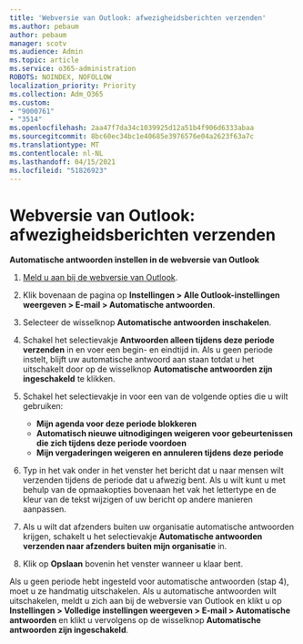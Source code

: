 ```yaml
---
title: 'Webversie van Outlook: afwezigheidsberichten verzenden'
ms.author: pebaum
author: pebaum
manager: scotv
ms.audience: Admin
ms.topic: article
ms.service: o365-administration
ROBOTS: NOINDEX, NOFOLLOW
localization_priority: Priority
ms.collection: Adm_O365
ms.custom:
- "9000761"
- "3514"
ms.openlocfilehash: 2aa47f7da34c1039925d12a51b4f906d6333abaa
ms.sourcegitcommit: 8bc60ec34bc1e40685e3976576e04a2623f63a7c
ms.translationtype: MT
ms.contentlocale: nl-NL
ms.lasthandoff: 04/15/2021
ms.locfileid: "51826923"
---
```

# <a name="outlook-on-the-web-send-out-of-office-replies"></a>Webversie van Outlook: afwezigheidsberichten verzenden

**Automatische antwoorden instellen in de webversie van Outlook**

1. [Meld u aan bij de webversie van Outlook](https://support.office.com/article/how-to-sign-in-to-outlook-on-the-web-763fab4d-0138-4814-b450-37fc286bcb79).

2. Klik bovenaan de pagina op **Instellingen > Alle Outlook-instellingen weergeven > E-mail > Automatische antwoorden**.

3. Selecteer de wisselknop **Automatische antwoorden inschakelen**.

4. Schakel het selectievakje **Antwoorden alleen tijdens deze periode verzenden** in en voer een begin- en eindtijd in. Als u geen periode instelt, blijft uw automatische antwoord aan staan totdat u het uitschakelt door op de wisselknop **Automatische antwoorden zijn ingeschakeld** te klikken.

5. Schakel het selectievakje in voor een van de volgende opties die u wilt gebruiken:
    - **Mijn agenda voor deze periode blokkeren**
    - **Automatisch nieuwe uitnodigingen weigeren voor gebeurtenissen die zich tijdens deze periode voordoen**
    - **Mijn vergaderingen weigeren en annuleren tijdens deze periode**

6. Typ in het vak onder in het venster het bericht dat u naar mensen wilt verzenden tijdens de periode dat u afwezig bent. Als u wilt kunt u met behulp van de opmaakopties bovenaan het vak het lettertype en de kleur van de tekst wijzigen of uw bericht op andere manieren aanpassen.

7. Als u wilt dat afzenders buiten uw organisatie automatische antwoorden krijgen, schakelt u het selectievakje **Automatische antwoorden verzenden naar afzenders buiten mijn organisatie** in.

8. Klik op **Opslaan** bovenin het venster wanneer u klaar bent.

Als u geen periode hebt ingesteld voor automatische antwoorden (stap 4), moet u ze handmatig uitschakelen. Als u automatische antwoorden wilt uitschakelen, meldt u zich aan bij de webversie van Outlook en klikt u op **Instellingen > Volledige instellingen weergeven > E-mail > Automatische antwoorden** en klikt u vervolgens op de wisselknop **Automatische antwoorden zijn ingeschakeld**.
